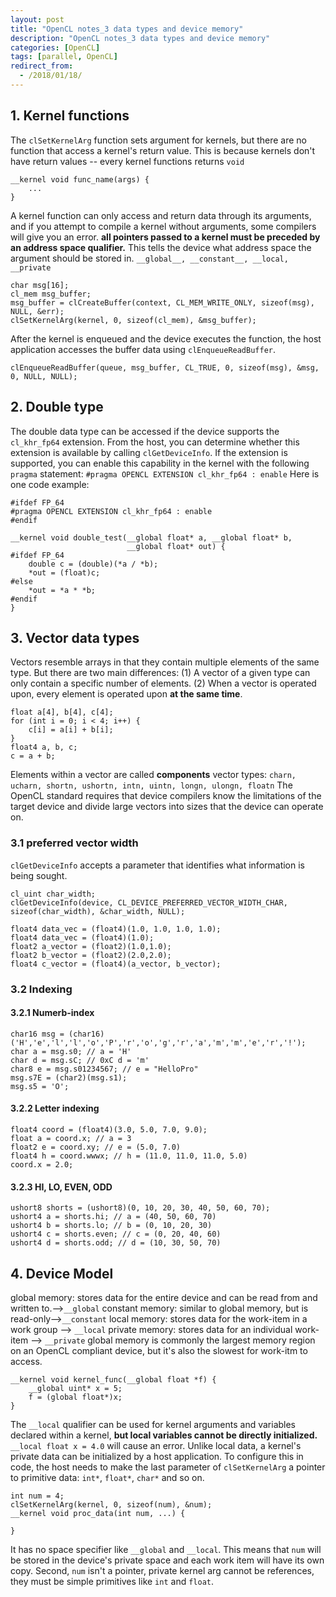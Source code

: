 ```yaml
---
layout: post
title: "OpenCL notes_3 data types and device memory"
description: "OpenCL notes_3 data types and device memory"
categories: [OpenCL]
tags: [parallel, OpenCL]
redirect_from:
  - /2018/01/18/
---
```


## 1. Kernel functions
The `clSetKernelArg` function sets argument for kernels, but there are no function that access a kernel's return value. This is because kernels don't have return values -- every kernel functions returns `void`
```
__kernel void func_name(args) {
    ...
}
```
A kernel function can only access and return data through its arguments, and if you attempt to compile a kernel without arguments, some compilers will give you an error. **all pointers passed to a kernel must be preceded by an address space qualifier.**
This tells the device what address space the argument should be stored in. `__global__, __constant__, __local, __private`
```
char msg[16];
cl_mem msg_buffer;
msg_buffer = clCreateBuffer(context, CL_MEM_WRITE_ONLY, sizeof(msg), NULL, &err);
clSetKernelArg(kernel, 0, sizeof(cl_mem), &msg_buffer);
```
After the kernel is enqueued and the device executes the function, the host application accesses the buffer data using `clEnqueueReadBuffer`.
```
clEnqueueReadBuffer(queue, msg_buffer, CL_TRUE, 0, sizeof(msg), &msg, 0, NULL, NULL);
```
## 2. Double type
The double data type can be accessed if the device supports the `cl_khr_fp64` extension. From the host, you can determine whether this extension is available by calling `clGetDeviceInfo`. If the extension is supported, you can enable this capability in the kernel with the following `pragma` statement:
`#pragma OPENCL EXTENSION cl_khr_fp64 : enable`
Here is one code example:
```
#ifdef FP_64
#pragma OPENCL EXTENSION cl_khr_fp64 : enable
#endif 

__kernel void double_test(__global float* a, __global float* b, 
						  __global float* out) {
#ifdef FP_64
	double c = (double)(*a / *b);
	*out = (float)c;
#else
	*out = *a * *b;
#endif
}
```
## 3. Vector data types
Vectors resemble arrays in that they contain multiple elements of the same type. But there are two main differences:
(1) A vector of a given type can only contain a specific number of elements.
(2) When a vector is operated upon, every element is operated upon **at the same time**.

```
float a[4], b[4], c[4];
for (int i = 0; i < 4; i++) {
    c[i] = a[i] + b[i];
}
float4 a, b, c;
c = a + b;
```
Elements within a vector are called **components**
vector types:
`charn, ucharn, shortn, ushortn, intn, uintn, longn, ulongn, floatn`
The OpenCL standard requires that device compilers know the limitations of the target device and divide large vectors into sizes that the device can operate on. 
### 3.1 preferred vector width
`clGetDeviceInfo` accepts a parameter that identifies what information is being sought. 
```
cl_uint char_width;
clGetDeviceInfo(device, CL_DEVICE_PREFERRED_VECTOR_WIDTH_CHAR, sizeof(char_width), &char_width, NULL);
```
```
float4 data_vec = (float4)(1.0, 1.0, 1.0, 1.0);
float4 data_vec = (float4)(1.0);
float2 a_vector = (float2)(1.0,1.0);
float2 b_vector = (float2)(2.0,2.0);
float4 c_vector = (float4)(a_vector, b_vector);
```
### 3.2 Indexing
#### 3.2.1 Numerb-index
```
char16 msg = (char16)('H','e','l','l','o','P','r','o','g','r','a','m','m','e','r','!');
char a = msg.s0; // a = 'H'
char d = msg.sC; // 0xC d = 'm'
char8 e = msg.s01234567; // e = "HelloPro"
msg.s7E = (char2)(msg.s1);
msg.s5 = 'O';
```
#### 3.2.2 Letter indexing
```
float4 coord = (float4)(3.0, 5.0, 7.0, 9.0);
float a = coord.x; // a = 3
float2 e = coord.xy; // e = (5.0, 7.0)
float4 h = coord.wwwx; // h = (11.0, 11.0, 11.0, 5.0)
coord.x = 2.0;
```
#### 3.2.3 HI, LO, EVEN, ODD
```
ushort8 shorts = (ushort8)(0, 10, 20, 30, 40, 50, 60, 70);
ushort4 a = shorts.hi; // a = (40, 50, 60, 70)
ushort4 b = shorts.lo; // b = (0, 10, 20, 30)
ushort4 c = shorts.even; // c = (0, 20, 40, 60)
ushort4 d = shorts.odd; // d = (10, 30, 50, 70)
```
## 4. Device Model
global memory: stores data for the entire device and can be read from and written to.-->`__global`
constant memory: similar to global memory, but is read-only-->`__constant`
local memory: stores data for the work-item in a work group --> `__local`
private memory: stores data for an individual work-item
--> `__private`
global memory is commonly the largest memory region on an OpenCL compliant device, but it's also the slowest for work-itm to access.
```
__kernel void kernel_func(__global float *f) {
    __global uint* x = 5;
    f = (global float*)x;
}
```
The `__local` qualifier can be used for kernel arguments and variables declared within a kernel, **but local variables cannot be directly initialized.**
`__local float x = 4.0` will cause an error.
Unlike local data, a kernel's private data can be initialized by a host application. To configure this in code, the host needs to make the last parameter of `clSetKernelArg` a pointer to primitive data: `int*`, `float*`, `char*` and so on.
```
int num = 4;
clSetKernelArg(kernel, 0, sizeof(num), &num);
__kernel void proc_data(int num, ...) {

}
```
It has no space specifier like `__global` and `__local`. This means that `num` will be stored in the device's private space and each work item will have its own copy. Second, `num` isn't a pointer, private kernel arg cannot be references, they must be simple primitives like `int` and `float`. 
